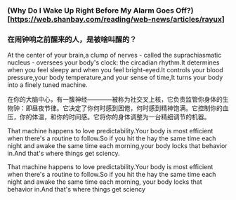 ### (Why Do I Wake Up Right Before My Alarm Goes Off?)[https://web.shanbay.com/reading/web-news/articles/rayux]
### 在闹钟响之前醒来的人，是被啥叫醒的？

At the center of your brain,a clump of nerves - called the suprachiasmatic nucleus - oversees your body's clock: the circadian rhythm.It determines when you feel sleepy and when you feel bright-eyed.It controls your blood pressure,your body temperature,and your sense of time,It turns your body into a finely tuned machine.

在你的大脑中心，有一簇神经————被称为社交叉上核，它负责监管你身体的生物钟：即昼夜节律。它决定了你何时感到困倦，何时感到精神饱满。它控制你的血压，你的体温，和你的时间感。它将你的身体调整为一台精细调节的机器。

That machine happens to love predictability.Your body is most efficient when there's a routine to follow.So if you hit the hay the same time each night and awake the same time each morning,your body locks that behavior in.And that's where things get sciency.

That machine happens to love predictability.Your body is most efficient when there's a routine to follow.So if you hit the hay the same time each night and awake the same time each morning, your body locks that behavior in.And that's where things get sciency
